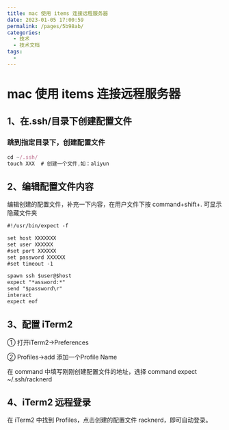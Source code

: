 ```yaml
---
title: mac 使用 items 连接远程服务器
date: 2023-01-05 17:00:59
permalink: /pages/5b98ab/
categories:
  - 技术
  - 技术文档
tags:
  - 
---
```


# mac 使用 items 连接远程服务器


## 1、在.ssh/目录下创建配置文件

###  跳到指定目录下，创建配置文件

```js
cd ~/.ssh/
touch XXX  # 创建一个文件,如：aliyun
```

## 2、编辑配置文件内容

编辑创建的配置文件，补充一下内容，在用户文件下按 command+shift+. 可显示隐藏文件夹

```md
#!/usr/bin/expect -f

set host XXXXXXX
set user XXXXXX
#set port XXXXXX
set password XXXXXX
#set timeout -1

spawn ssh $user@$host
expect "*assword:*"
send "$password\r"
interact
expect eof
```

## 3、配置 iTerm2

① 打开iTerm2->Preferences

② Profiles->add 添加一个Profile Name

在 command 中填写刚刚创建配置文件的地址，选择 command expect ~/.ssh/racknerd

## 4、iTerm2 远程登录

在 iTerm2 中找到 Profiles，点击创建的配置文件 racknerd，即可自动登录。